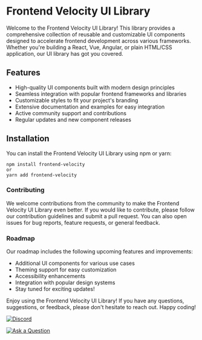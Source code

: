 # Frontend Velocity UI Library

Welcome to the Frontend Velocity UI Library! This library provides a comprehensive collection of reusable and customizable UI components designed to accelerate frontend development across various frameworks. Whether you're building a React, Vue, Angular, or plain HTML/CSS application, our UI library has got you covered.

## Features

- High-quality UI components built with modern design principles
- Seamless integration with popular frontend frameworks and libraries
- Customizable styles to fit your project's branding
- Extensive documentation and examples for easy integration
- Active community support and contributions
- Regular updates and new component releases

## Installation

You can install the Frontend Velocity UI Library using npm or yarn:

```shell
npm install frontend-velocity
or
yarn add frontend-velocity
```

### Contributing
We welcome contributions from the community to make the Frontend Velocity UI Library even better. If you would like to contribute, please follow our contribution guidelines and submit a pull request. You can also open issues for bug reports, feature requests, or general feedback.

### Roadmap
Our roadmap includes the following upcoming features and improvements:

- Additional UI components for various use cases
- Theming support for easy customization
- Accessibility enhancements
- Integration with popular design systems
- Stay tuned for exciting updates!

Enjoy using the Frontend Velocity UI Library! If you have any questions, suggestions, or feedback, please don't hesitate to reach out. 
Happy coding!

[![Discord](https://img.shields.io/badge/Discord-5865F2.svg?style=for-the-badge&logo=Discord&logoColor=white)](https://discord.gg/XngmYvUS)

[![Ask a Question](https://img.shields.io/badge/GitHub-181717.svg?style=for-the-badge&logo=GitHub&logoColor=white)](https://github.com/Clueless-Community/seamless-ui/issues/new?title=Feedback%20for%20%E2%80%9CWhat%20is%20SeamLess%20UI%20%3F%E2%80%9D&labels=feedback)

